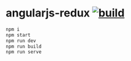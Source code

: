 # angularjs-redux [![build](https://travis-ci.org/daggerok/angularjs.svg?branch=angularjs-redux)](https://travis-ci.org/daggerok/angularjs)

```bash
npm i
npm start
npm run dev
npm run build
npm run serve
```
